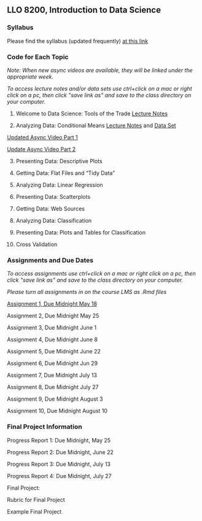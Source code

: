 ## LLO 8200, Introduction to Data Science

### Syllabus

Please find the syllabus (updated frequently) [at this link](https://raw.githack.com/wdoyle42/ll0_8200_summer_21/main/LLO-8200-Syllabus.html)

### Code for Each Topic 

*Note: When new async videos are available, they will be linked under the appropriate week.*

*To access lecture notes and/or data sets use ctrl+click on a mac or right click on a pc, then click "save link as" and save to the class directory on your computer.*

1. Welcome to Data Science: Tools of the Trade [Lecture Notes](https://raw.githack.com/wdoyle42/ll0_8200_summer_21/main/01-intro.Rmd)

2. Analyzing Data: Conditional Means [Lecture Notes](https://raw.githack.com/wdoyle42/ll0_8200_summer_21/main/02-conditional_means.Rmd) and [Data Set](https://github.com/wdoyle42/ll0_8200_summer_21/raw/main/sc_debt.Rds)

  [Updated Async Video Part 1](https://youtu.be/NQtvxw9CNCU)
  
  [Update Async Video Part 2](https://youtu.be/K3f-5fb-lL0)

3. Presenting Data: Descriptive Plots

4. Getting Data: Flat Files and “Tidy Data”

5. Analyzing Data: Linear Regression

6. Presenting Data: Scatterplots

7. Getting Data: Web Sources

8. Analyzing Data: Classification

9. Presenting Data: Plots and Tables for Classification

10. Cross Validation

### Assignments and Due Dates

*To access assignments use ctrl+click on a mac or right click on a pc, then click "save link as" and save to the class directory on your computer.*

*Please turn all assignments in on the course LMS as .Rmd files*

[Assignment 1, Due Midnight May 18](https://raw.githack.com/wdoyle42/ll0_8200_summer_21/main/01-assignment.Rmd)

Assignment 2, Due Midnight May 25

Assignment 3, Due Midnight June 1

Assignment 4, Due Midnight June 8

Assignment 5, Due Midnight June 22

Assignment 6, Due Midnight Jun 29

Assignment 7, Due Midnight July 13

Assignment 8, Due Midnight July 27

Assignment 9, Due Midnight August 3

Assignment 10, Due Midnight August 10

### Final Project Information

Progress Report 1: Due Midnight, May 25

Progress Report 2: Due Midnight, June 22

Progress Report 3: Due Midnight, July 13

Progress Report 4: Due Midnight, July 27

Final Project: 

Rubric for Final Project

Example Final Project



